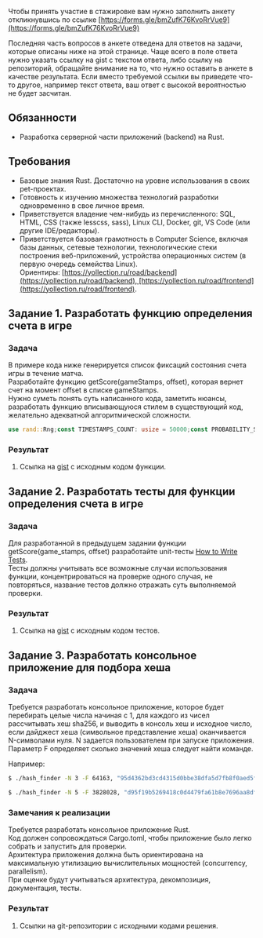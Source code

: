Чтобы принять участие в стажировке вам нужно заполнить анкету откликнувшись по ссылке [https://forms.gle/bmZufK76KvoRrVue9](https://forms.gle/bmZufK76KvoRrVue9)

Последняя часть вопросов в анкете отведена для ответов на задачи, которые описаны ниже на этой странице. Чаще всего в поле ответа нужно указать ссылку на gist с текстом ответа, либо ссылку на репозиторий, обращайте внимание на то, что нужно оставить в анкете в качестве результата. Если вместо требуемой ссылки вы приведете что-то другое, например текст ответа, ваш ответ с высокой вероятностью не будет засчитан.

## Обязанности [](https://jl.pyshop.ru/tasks/rust-dev/#%D0%BE%D0%B1%D1%8F%D0%B7%D0%B0%D0%BD%D0%BD%D0%BE%D1%81%D1%82%D0%B8)

- Разработка серверной части приложений (backend) на Rust.

## Требования [](https://jl.pyshop.ru/tasks/rust-dev/#%D1%82%D1%80%D0%B5%D0%B1%D0%BE%D0%B2%D0%B0%D0%BD%D0%B8%D1%8F)

- Базовые знания Rust. Достаточно на уровне использования в своих pet-проектах.
- Готовность к изучению множества технологий разработки одновременно в свое личное время.
- Приветствуется владение чем-нибудь из перечисленного: SQL, HTML, CSS (также lesscss, sass), Linux CLI, Docker, git, VS Code (или другие IDE/редакторы).
- Приветствуется базовая грамотность в Computer Science, включая базы данных, сетевые технологии, технологические стеки построения веб-приложений, устройства операционных систем (в первую очередь семейства Linux). Ориентиры: [https://yollection.ru/road/backend](https://yollection.ru/road/backend), [https://yollection.ru/road/frontend](https://yollection.ru/road/frontend).

## Задание 1. Разработать функцию определения счета в игре [](https://jl.pyshop.ru/tasks/rust-dev/#%D0%B7%D0%B0%D0%B4%D0%B0%D0%BD%D0%B8%D0%B5-1.-%D1%80%D0%B0%D0%B7%D1%80%D0%B0%D0%B1%D0%BE%D1%82%D0%B0%D1%82%D1%8C-%D1%84%D1%83%D0%BD%D0%BA%D1%86%D0%B8%D1%8E-%D0%BE%D0%BF%D1%80%D0%B5%D0%B4%D0%B5%D0%BB%D0%B5%D0%BD%D0%B8%D1%8F-%D1%81%D1%87%D0%B5%D1%82%D0%B0-%D0%B2-%D0%B8%D0%B3%D1%80%D0%B5)

### Задача [](https://jl.pyshop.ru/tasks/rust-dev/#%D0%B7%D0%B0%D0%B4%D0%B0%D1%87%D0%B0)

В примере кода ниже генерируется список фиксаций состояния счета игры в течение матча.  
Разработайте функцию getScore(gameStamps, offset), которая вернет счет на момент offset в списке gameStamps.  
Нужно суметь понять суть написанного кода, заметить нюансы, разработать функцию вписывающуюся стилем в существующий код, желательно адекватной алгоритмической сложности.

```rust
use rand::Rng;const TIMESTAMPS_COUNT: usize = 50000;const PROBABILITY_SCORE_CHANGED: f64 = 0.0001;const PROBABILITY_HOME_SCORE: f64 = 0.45;const OFFSET_MAX_STEP: i32 = 3;const INITIAL_STAMP: Stamp = Stamp {    offset: 0,    score: Score { home: 0, away: 0 },};#[derive(Debug, Clone, Copy)]struct Score {    home: i32,    away: i32,}#[derive(Debug, Clone, Copy)]struct Stamp {    offset: i32,    score: Score,}fn generate_stamp(previous_value: Stamp) -> Stamp {    let score_changed: bool = rand::thread_rng().gen_bool(PROBABILITY_SCORE_CHANGED);    let home_score_change: bool = rand::thread_rng().gen_bool(PROBABILITY_HOME_SCORE);    let offset_change: i32 = rand::thread_rng().gen_range(1..=OFFSET_MAX_STEP);    Stamp {        offset: previous_value.offset + offset_change,        score: Score {            home: previous_value.score.home + if score_changed && home_score_change { 1 } else { 0 },            away: previous_value.score.away + if score_changed && !home_score_change { 1 } else { 0 },        },    }}fn generate_game() -> Vec<Stamp> {    let mut stamps = vec![INITIAL_STAMP];    let mut current_stamp = INITIAL_STAMP;    for _ in 0..TIMESTAMPS_COUNT {        current_stamp = generate_stamp(current_stamp);        stamps.push(current_stamp);    }    stamps}fn get_score(game_stamps: &[Stamp], offset: i32) -> (i32, i32) {  // Implement this function}
```

### Результат [](https://jl.pyshop.ru/tasks/rust-dev/#%D1%80%D0%B5%D0%B7%D1%83%D0%BB%D1%8C%D1%82%D0%B0%D1%82)

1. Ссылка на [gist](https://gist.github.com/) с исходным кодом функции.

## Задание 2. Разработать тесты для функции определения счета в игре [](https://jl.pyshop.ru/tasks/rust-dev/#%D0%B7%D0%B0%D0%B4%D0%B0%D0%BD%D0%B8%D0%B5-2.-%D1%80%D0%B0%D0%B7%D1%80%D0%B0%D0%B1%D0%BE%D1%82%D0%B0%D1%82%D1%8C-%D1%82%D0%B5%D1%81%D1%82%D1%8B-%D0%B4%D0%BB%D1%8F-%D1%84%D1%83%D0%BD%D0%BA%D1%86%D0%B8%D0%B8-%D0%BE%D0%BF%D1%80%D0%B5%D0%B4%D0%B5%D0%BB%D0%B5%D0%BD%D0%B8%D1%8F-%D1%81%D1%87%D0%B5%D1%82%D0%B0-%D0%B2-%D0%B8%D0%B3%D1%80%D0%B5)

### Задача [](https://jl.pyshop.ru/tasks/rust-dev/#%D0%B7%D0%B0%D0%B4%D0%B0%D1%87%D0%B0-1)

Для разработанной в предыдущем задании функции getScore(game_stamps, offset) разработайте unit-тесты [How to Write Tests](https://doc.rust-lang.org/book/ch11-01-writing-tests.html).  
Тесты должны учитывать все возможные случаи использования функции, концентрироваться на проверке одного случая, не повторяться, название тестов должно отражать суть выполняемой проверки.

### Результат [](https://jl.pyshop.ru/tasks/rust-dev/#%D1%80%D0%B5%D0%B7%D1%83%D0%BB%D1%8C%D1%82%D0%B0%D1%82-1)

1. Ссылка на [gist](https://gist.github.com/) с исходным кодом тестов.

## Задание 3. Разработать консольное приложение для подбора хеша [](https://jl.pyshop.ru/tasks/rust-dev/#%D0%B7%D0%B0%D0%B4%D0%B0%D0%BD%D0%B8%D0%B5-3.-%D1%80%D0%B0%D0%B7%D1%80%D0%B0%D0%B1%D0%BE%D1%82%D0%B0%D1%82%D1%8C-%D0%BA%D0%BE%D0%BD%D1%81%D0%BE%D0%BB%D1%8C%D0%BD%D0%BE%D0%B5-%D0%BF%D1%80%D0%B8%D0%BB%D0%BE%D0%B6%D0%B5%D0%BD%D0%B8%D0%B5-%D0%B4%D0%BB%D1%8F-%D0%BF%D0%BE%D0%B4%D0%B1%D0%BE%D1%80%D0%B0-%D1%85%D0%B5%D1%88%D0%B0)

### Задача [](https://jl.pyshop.ru/tasks/rust-dev/#%D0%B7%D0%B0%D0%B4%D0%B0%D1%87%D0%B0-2)

Требуется разработать консольное приложение, которое будет перебирать целые числа начиная с 1, для каждого из чисел рассчитывать хеш sha256, и выводить в консоль хеш и исходное число, если дайджест хеша (символьное представление хеша) оканчивается N-символами нуля. N задается пользователем при запуске приложения. Параметр F определяет сколько значений хеша следует найти команде.

Например:

```bash
$ ./hash_finder -N 3 -F 64163, "95d4362bd3cd4315d0bbe38dfa5d7fb8f0aed5f1a31d98d510907279194e3000"11848, "cb58074fd7620cd0ff471922fd9df8812f29f302904b15e389fc14570a66f000"12843, "bb90ff93a3ee9e93c123ebfcd2ca1894e8994fef147ad81f7989eccf83f64000"13467, "42254207576dd1cfb7d0e4ceb1afded40b5a46c501e738159d8ac10b36039000"20215, "1f463eb31d6fa7f3a7b37a80f9808814fc05bf10f01a3f653bf369d7603c8000"28892, "dab12874ecae90c0f05d7d87ed09921b051a586c7321850f6bb5e110bc6e2000"
```

```bash
$ ./hash_finder -N 5 -F 3828028, "d95f19b5269418c0d4479fa61b8e7696aa8df197082b431a65ff37595c100000"2513638, "862d4525b0b60779d257be2b3920b90e3dbcd60825b86cfc6cffa49a63c00000"3063274, "277430daee71c67b356dbb81bb0a39b6d53efd19d14177a173f2e05358a00000"
```

### Замечания к реализации [](https://jl.pyshop.ru/tasks/rust-dev/#%D0%B7%D0%B0%D0%BC%D0%B5%D1%87%D0%B0%D0%BD%D0%B8%D1%8F-%D0%BA-%D1%80%D0%B5%D0%B0%D0%BB%D0%B8%D0%B7%D0%B0%D1%86%D0%B8%D0%B8)

Требуется разработать консольное приложение Rust.  
Код должен сопровождаться Cargo.toml, чтобы приложение было легко собрать и запустить для проверки.  
Архитектура приложения должна быть ориентирована на максимальную утилизацию вычислительных мощностей (concurrency, parallelism).  
При оценке будут учитываться архитектура, декомпозиция, документация, тесты.

### Результат [](https://jl.pyshop.ru/tasks/rust-dev/#%D1%80%D0%B5%D0%B7%D1%83%D0%BB%D1%8C%D1%82%D0%B0%D1%82-2)

1. Ссылки на git-репозитории с исходными кодами решения.